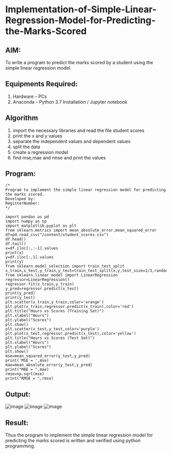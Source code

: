 # Implementation-of-Simple-Linear-Regression-Model-for-Predicting-the-Marks-Scored

## AIM:
To write a program to predict the marks scored by a student using the simple linear regression model.

## Equipments Required:
1. Hardware – PCs
2. Anaconda – Python 3.7 Installation / Jupyter notebook

## Algorithm
1. import the necessary libraries and read the file student scores
2. print the x and y values
3. separate the independent values and dependent values
4. split the data
5. create a regression model
6. find mse,mae and rmse and print the values
   
## Program:
```
/*
Program to implement the simple linear regression model for predicting the marks scored.
Developed by: 
RegisterNumber:  
*/
```
~~~
import pandas as pd
import numpy as np
import matplotlib.pyplot as plt
from sklearn.metrics import mean_absolute_error,mean_squared_error
df=pd.read_csv("/content/student_scores.csv")
df.head()
df.tail()
x=df.iloc[:,:-1].values
print(x)
y=df.iloc[:,1].values
print(y)
from sklearn.model_selection import train_test_split
x_train,x_test,y_train,y_test=train_test_split(x,y,test_size=1/3,random_state=0)
from sklearn.linear_model import LinearRegression
regressor=LinearRegression()
regressor.fit(x_train,y_train)
y_pred=regressor.predict(x_test)
print(y_pred)
print(y_test)
plt.scatter(x_train,y_train,color='orange')
plt.plot(x_train,regressor.predict(x_train),color='red')
plt.title("Hours vs Scores (Training Set)")
plt.xlabel("Hours")
plt.ylabel("Scores")
plt.show()
plt.scatter(x_test,y_test,color='purple')
plt.plot(x_test,regressor.predict(x_test),color='yellow')
plt.title("Hours vs Scores (Test Set)")
plt.xlabel("Hours")
plt.ylabel("Scores")
plt.show()
mse=mean_squared_error(y_test,y_pred)
print('MSE = ',mse)
mae=mean_absolute_error(y_test,y_pred)
print("MAE = ",mae)
rmse=np.sqrt(mse)
print("RMSE = ",rmse)
~~~

## Output:
![image](https://github.com/RakshithaK11/Implementation-of-Simple-Linear-Regression-Model-for-Predicting-the-Marks-Scored/assets/139336455/2149c2cd-28d4-4e91-b592-a6f5b9455ff3)
![image](https://github.com/RakshithaK11/Implementation-of-Simple-Linear-Regression-Model-for-Predicting-the-Marks-Scored/assets/139336455/e5cec305-c4d7-42da-b1d3-d2f93a7056cb)
![image](https://github.com/RakshithaK11/Implementation-of-Simple-Linear-Regression-Model-for-Predicting-the-Marks-Scored/assets/139336455/ad3e916d-238a-417e-8280-13323d59f14d)



## Result:
Thus the program to implement the simple linear regression model for predicting the marks scored is written and verified using python programming.
